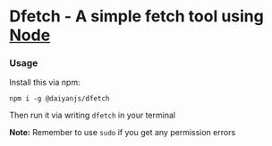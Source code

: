 # Dfetch - A simple fetch tool using [Node](https://nodejs.org/en/)

### Usage

Install this via npm:

```
npm i -g @daiyanjs/dfetch
```

Then run it via writing `dfetch` in your terminal

**Note:** Remember to use `sudo` if you get any permission errors
